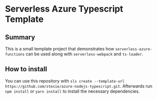 # Serverless Azure Typescript Template

## Summary

This is a small template project that demonstrates how `serverless-azure-functions` can be
used along with `serverless-webpack` and `ts-loader`.

## How to install

You can use this repository with `sls create --template-url https://github.com/stesie/azure-nodejs-typescript.git`.
Afterwards run `npm install` or `yarn install` to install the necessary dependencies.
